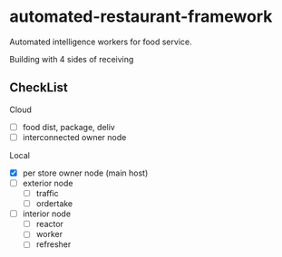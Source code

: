 # automated-restaurant-framework
Automated intelligence workers for food service.

Building with 4 sides of receiving


## CheckList
Cloud
- [ ] food dist, package, deliv
- [ ] interconnected owner node

Local
- [x] per store owner node (main host)
- [ ] exterior node
  - [ ] traffic
  - [ ] ordertake
- [ ] interior node
  - [ ] reactor
  - [ ] worker
  - [ ] refresher
